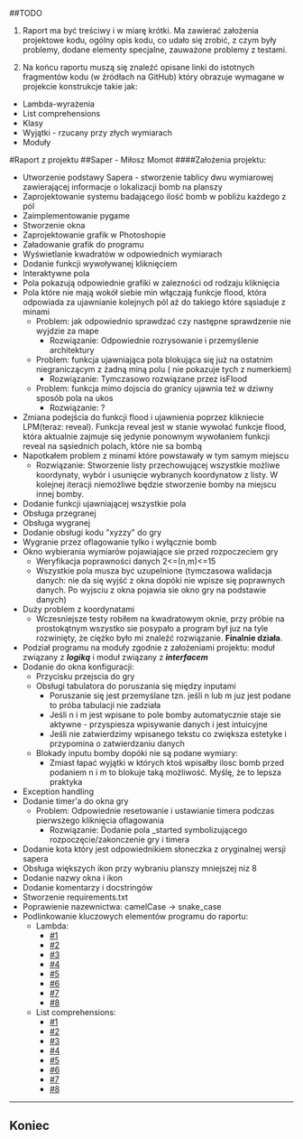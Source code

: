 #\#TODO
1. Raport ma być treściwy i w miarę krótki. Ma zawierać założenia projektowe
kodu, ogólny opis kodu, co udało się zrobić, z czym były problemy, dodane
elementy specjalne, zauważone problemy z testami.

2. Na końcu raportu muszą się znaleźć opisane linki do istotnych fragmentów
kodu (w źródłach na GitHub) który obrazuje wymagane w projekcie
konstrukcje takie jak:
+ Lambda-wyrażenia
+ List comprehensions
+ Klasy
+ Wyjątki - rzucany przy złych wymiarach
+ Moduły

#Raport z projektu
##Saper - Miłosz Momot
####Założenia projektu:
+ Utworzenie podstawy Sapera - stworzenie tablicy dwu wymiarowej zawierającej
informacje o lokalizacji bomb na planszy
+ Zaprojektowanie systemu badającego ilość bomb w pobliżu każdego z pól
+ Zaimplementowanie pygame
+ Stworzenie okna
+ Zaprojektowanie grafik w Photoshopie
+ Załadowanie grafik do programu
+ Wyświetlanie kwadratów w odpowiednich wymiarach
+ Dodanie funkcji wywoływanej kliknięciem
+ Interaktywne pola
+ Pola pokazują odpowiednie grafiki w zalezności od rodzaju kliknięcia
+ Pola które nie mają wokół siebie min włączają funkcje flood, która odpowiada
za ujawnianie kolejnych pól aż do takiego które sąsiaduje z minami
    + Problem: jak odpowiednio sprawdzać czy następne sprawdzenie nie wyjdzie za mape
        + Rozwiązanie: Odpowiednie rozrysowanie i przemyślenie architektury
    + Problem: funkcja ujawniająca pola blokująca się już na ostatnim niegraniczącym z żadną miną polu ( nie pokazuje tych z numerkiem)
         + Rozwiązanie: Tymczasowo rozwiązane przez isFlood
    + Problem: funkcja mimo dojscia do granicy ujawnia też w dziwny sposób pola na ukos
        + Rozwiązanie: ?
+ Zmiana podejścia do funkcji flood i ujawnienia poprzez klikniecie LPM(teraz: reveal).
Funkcja reveal jest w stanie wywołać funkcje flood, która aktualnie zajmuje się jedynie ponownym wywołaniem funkcji reveal
na sąsiednich polach, które nie sa bombą
+ Napotkałem problem z minami które powstawały w tym samym miejscu
     + Rozwiązanie: Stworzenie listy przechowującej wszystkie możliwe koordynaty, wybór i usunięcie wybranych koordynatow z listy.
     W kolejnej iteracji niemożliwe będzie stworzenie bomby na miejscu innej bomby.
+ Dodanie funkcji ujawniającej wszystkie pola
+ Obsługa przegranej
+ Obsługa wygranej
+ Dodanie obsługi kodu "xyzzy" do gry
+ Wygranie przez oflagowanie tylko i wyłącznie bomb
+ Okno wybierania wymiarów pojawiające sie przed rozpoczeciem gry
    + Weryfikacja poprawności danych 2<=(n,m)<=15
    + Wszystkie pola musza być uzupelnione (tymczasowa walidacja danych:
    nie da się wyjść z okna dopóki nie wpisze się poprawnych danych.
    Po wyjsciu z okna pojawia sie okno gry na podstawie danych)
+ Duży problem z koordynatami
    + Wczesniejsze testy robiłem na kwadratowym oknie, 
    przy próbie na prostokątnym wszystko sie posypało a program
    był juz na tyle rozwinięty, że ciężko było mi znaleźć rozwiązanie.
    **Finalnie działa**.
+ Podział programu na moduły zgodnie z założeniami projektu: moduł związany z ***logiką*** i moduł związany z ***interfacem***
+ Dodanie do okna konfiguracji:
    + Przycisku przejscia do gry
    + Obsługi tabulatora do poruszania się między inputami
        + Poruszanie się jest przemyślane tzn. jeśli n lub m juz jest podane to próba tabulacji nie zadziała
        + Jeśli n i m jest wpisane to pole bomby automatycznie staje sie aktywne - przyspiesza wpisywanie danych 
        i jest intuicyjne
        + Jeśli nie zatwierdzimy wpisanego tekstu co zwiększa estetyke i przypomina o zatwierdzaniu danych
    + Blokady inputu bomby dopóki nie są podane wymiary:
        + Zmiast łapać wyjątki w których ktoś wpisałby ilosc bomb przed podaniem n i m to blokuje taką możliwość.
        Myślę, że to lepsza praktyka 
+ Exception handling
+ Dodanie timer'a do okna gry
    + Problem: Odpowiednie resetowanie i ustawianie timera podczas pierwszego kliknięcia oflagowania
        + Rozwiązanie: Dodanie pola _started symbolizującego rozpoczęcie/zakonczenie gry i timera
+ Dodanie kota który jest odpowiednikiem słoneczka z oryginalnej wersji sapera
+ Obsługa większych ikon przy wybraniu planszy mniejszej niz 8
+ Dodanie nazwy okna i ikon
+ Dodanie komentarzy i docstringów
+ Stworzenie requirements.txt
+ Poprawienie nazewnictwa: camelCase -> snake_case
+ Podlinkowanie kluczowych elementów programu do raportu:
    + Lambda:
        + [#1](https://github.com/smasiek/Python-saper-projekt/blob/d55fd4bd7f3fadb4c39ad63f5c6a28e59b667795/graphics/windows.py#L301)
        + [#2](https://github.com/smasiek/Python-saper-projekt/blob/d55fd4bd7f3fadb4c39ad63f5c6a28e59b667795/graphics/windows.py#L307)
        + [#3](https://github.com/smasiek/Python-saper-projekt/blob/d55fd4bd7f3fadb4c39ad63f5c6a28e59b667795/graphics/windows.py#L360)
        + [#4](https://github.com/smasiek/Python-saper-projekt/blob/d55fd4bd7f3fadb4c39ad63f5c6a28e59b667795/saper.py#L53)
        + [#5](https://github.com/smasiek/Python-saper-projekt/blob/d55fd4bd7f3fadb4c39ad63f5c6a28e59b667795/saper.py#L57)
        + [#6](https://github.com/smasiek/Python-saper-projekt/blob/d55fd4bd7f3fadb4c39ad63f5c6a28e59b667795/saper.py#L91)
        + [#7](https://github.com/smasiek/Python-saper-projekt/blob/d55fd4bd7f3fadb4c39ad63f5c6a28e59b667795/saper.py#L117)
        + [#8](https://github.com/smasiek/Python-saper-projekt/blob/d55fd4bd7f3fadb4c39ad63f5c6a28e59b667795/graphics/windows.py#L91-L92)
    + List comprehensions:
        + [#1](https://github.com/smasiek/Python-saper-projekt/blob/d55fd4bd7f3fadb4c39ad63f5c6a28e59b667795/graphics/windows.py#L103-L106)
        + [#2](https://github.com/smasiek/Python-saper-projekt/blob/d55fd4bd7f3fadb4c39ad63f5c6a28e59b667795/graphics/windows.py#L307)
        + [#3](https://github.com/smasiek/Python-saper-projekt/blob/d55fd4bd7f3fadb4c39ad63f5c6a28e59b667795/graphics/windows.py#L360)
        + [#4](https://github.com/smasiek/Python-saper-projekt/blob/d55fd4bd7f3fadb4c39ad63f5c6a28e59b667795/saper.py#L53)
        + [#5](https://github.com/smasiek/Python-saper-projekt/blob/d55fd4bd7f3fadb4c39ad63f5c6a28e59b667795/saper.py#L57)
        + [#6](https://github.com/smasiek/Python-saper-projekt/blob/d55fd4bd7f3fadb4c39ad63f5c6a28e59b667795/saper.py#L91)
        + [#7](https://github.com/smasiek/Python-saper-projekt/blob/d55fd4bd7f3fadb4c39ad63f5c6a28e59b667795/saper.py#L117)
        + [#8](https://github.com/smasiek/Python-saper-projekt/blob/d55fd4bd7f3fadb4c39ad63f5c6a28e59b667795/graphics/windows.py#L91-L92)
---
Koniec
---

